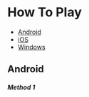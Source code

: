 # How To Play
- <a href="#android">Android</a>
- <a href="#ios">iOS</a>
- <a href="#android">Windows</a>
## <p id="android"></p>Android
##### Method 1
